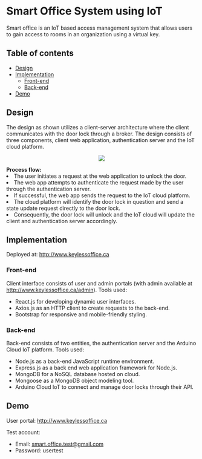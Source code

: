 # Smart Office System using IoT
Smart office is an IoT based access management system that allows users to gain access to rooms in an organization using a virtual key.

## Table of contents
* [Design](#design)
* [Implementation](#implementation)
  * [Front-end](#front-end)
  * [Back-end](#back-end)
* [Demo](#demo)

## Design

The design as shown utilizes a client-server architecture where the client communicates with the door lock through a broker. The design consists of three components, client web application, authentication server and the IoT cloud platform. 
<br>
<p align='center'>
  <img src='https://i.gyazo.com/49fbe36b50d73063b270e13492040179.png'>
</p>
<b>Process flow:</b>
  <li> The user initiates a request at the web application to unlock the door. </li>
  <li> The web app attempts to authenticate the request made by the user through the authentication server. </li>
  <li> If successful, the web app sends the request to the IoT cloud platform. </li>
  <li> The cloud platform will identify the door lock in question and send a state update request directly to the door lock. </li>
  <li> Consequently, the door lock will unlock and the IoT cloud will update the client and authentication server accordingly.</li>

## Implementation 
Deployed at: http://www.keylessoffice.ca

### Front-end

Client interface consists of user and admin portals (with admin available at http://www.keylessoffice.ca/admin). 
Tools used:
* React.js for developing dynamic user interfaces.
* Axios.js as an HTTP client to create requests to the back-end.
* Bootstrap for responsive and mobile-friendly styling. 

### Back-end

Back-end consists of two entities, the authentication server and the Arduino Cloud IoT platform. 
Tools used:
* Node.js as a back-end JavaScript runtime environment.
* Express.js as a back end web application framework for Node.js.
* MongoDB for a NoSQL database hosted on cloud. 
* Mongoose as a MongoDB object modeling tool.
* Arduino Cloud IoT to connect and manage door locks through their API.

## Demo
User portal: http://www.keylessoffice.ca

Test account:
* Email: smart.office.test@gmail.com
* Password: usertest
